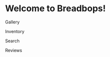 <h1> Welcome to Breadbops! </h1>

<body>

<p> Gallery </p>
<p> Inventory </p>
<p> Search </p>
<p> Reviews </p>

</body>


